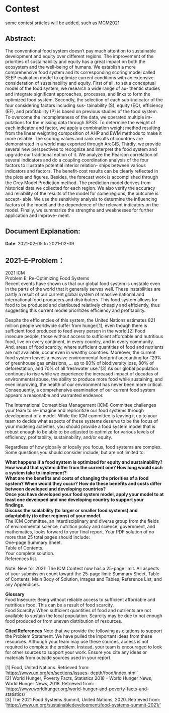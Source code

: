 # Contest
some contest srticles will be added, such as MCM2021

## Abstract:
The conventional food system doesn’t pay much attention to sustainable development and equity over different regions. The improvement of the priorities of sustainability and equity has a great impact on both the ecosystem and the well-being of humans. We establish a more comprehensive food system and its corresponding scoring model called SEEP evaluation model to optimize current conditions with an extensive consideration of sustainability and equity.
First of all, to set a conceptual model of the food system, we research a wide range of au- thentic studies and integrate signiﬁcant approaches, processes, and links to form the optimized food system.
Secondly, the selection of each sub-indicator of the four considering factors including sus- tainability (S), equity (EQ), efﬁciency (EF), and proﬁtability (P) is based on previous studies of the food system. To overcome the incompleteness of the data, we operated multiple im- putations for the missing data through SPSS. To determine the weight of each indicator and factor, we apply a combination weight method resulting from the linear weighting composition of AHP and EWM methods to make it more reliable. The scoring values and rank results of countries are demonstrated in a world map exported through ArcGIS.
Thirdly, we provide several new perspectives to recognize and interpret the food system and upgrade our traditional notion of it. We analyze the Pearson correlation of several indicators and do a coupling coordination analysis of the four factors to illustrate potential interior relation- ships between various indicators and factors. The beneﬁt-cost results can be clearly reﬂected in the plots and ﬁgures.
Besides, the forecast work is accomplished through the Grey Model Prediction method. The prediction model derives from historical data we collected for each region. We also verify the accuracy and reliability of the results of the model for some regions, the outcome is accept- able. We use the sensitivity analysis to determine the inﬂuencing factors of the model and the dependence of the relevant indicators on the model.
Finally,  we  summarize  the  strengths  and  weaknesses  for  further  application  and  improve- ment.

## Document Explanation:
**Date**: 2021-02-05 to 2021-02-09  


## 2021-E-Problem：
2021 ICM  
Problem E: Re-Optimizing Food Systems  
Recent events have shown us that our global food system is unstable even in the parts of the world that it generally serves well. These instabilities are partly a result of our current global system of massive national and international food producers and distributers. This food system allows for food to be produced and distributed relatively cheaply and efficiently, thus suggesting this current model prioritizes efficiency and profitability.  

Despite the efficiencies of this system, the United Nations estimates 821 million people worldwide suffer from hunger[1], even though there is sufficient food produced to feed every person in the world.[2] Food insecure people, those without access to sufficient affordable and nutritious food, live on every continent, in every country, and in every community. And, areas of food scarcity, where sufficient quantities of food and nutrients are not available, occur even in wealthy countries. Moreover, the current food system leaves a massive environmental footprint accounting for “29% of greenhouse gas emissions, … up to 80% of biodiversity loss, 80% of deforestation, and 70% of all freshwater use.”[3] As our global population continues to rise while we experience the increased impact of decades of environmental abuse, the ability to produce more food while sustaining, and even improving, the health of our environment has never been more critical. Consequently, a comprehensive examination of our current food system appears a reasonable and warranted endeavor.  

The International Comestibles Management (ICM) Committee challenges your team to re- imagine and reprioritize our food systems through development of a model. While the ICM committee is leaving it up to your team to decide what aspects of these systems deserve to be the focus of your modeling activities, you should provide a food system model that is robust enough to be able to be adjusted to optimize for various levels of efficiency, profitability, sustainability, and/or equity.  

Regardless of how globally or locally you focus, food systems are complex. Some questions you should consider include, but are not limited to:   

**What happens if a food system is optimized for equity and sustainability? How would that system differ from the current one? How long would such a system take to implement?**   
**What are the benefits and costs of changing the priorities of a food system? When would they occur? How do these benefits and costs differ between developed and developing countries?**  
**Once you have developed your food system model, apply your model to at least one developed and one developing country to support your findings.**  
**Discuss the scalability (to larger or smaller food systems) and adaptability (to other regions) of your model.**    
The ICM Committee, an interdisciplinary and diverse group from the fields of environmental science, nutrition policy and science, government, and mathematics, looks forward to your final report. Your PDF solution of no more than 25 total pages should include:   
One-page Summary Sheet.   
Table of Contents.   
Your complete solution.   
References list.   

Note: New for 2021! The ICM Contest now has a 25-page limit. All aspects of your submission count toward the 25-page limit: Summary Sheet, Table of Contents, Main Body of Solution, Images and Tables, Reference List, and any Appendices.  

**Glossary**  
Food Insecure: Being without reliable access to sufficient affordable and nutritious food. This can be a result of food scarcity.  
Food Scarcity: When sufficient quantities of food and nutrients are not available to sustain the local population. Scarcity may be due to not enough food produced or from uneven distribution of resources.   

**Cited References**
Note that we provide the following as citations to support the Problem Statement. We have pulled the important ideas from these resources. Although your team may use these sources, access is not required to complete the problem. Instead, your team is encouraged to look for other sources to support your work. Ensure you cite any ideas or materials from outside sources used in your report.  

[1] Food, United Nations. Retrieved from: ‘https://www.un.org/en/sections/issues- depth/food/index.html’  
[2] World Hunger, Poverty Facts, Statistics 2018 – World Hunger News, World Hunger News, 2018. Retrieved from: ‘https://www.worldhunger.org/world-hunger-and-poverty-facts-and- statistics/’   
[3] The 2021 Food Systems Summit, United Nations, 2020. Retrieved from: ‘https://www.un.org/sustainabledevelopment/food-systems-summit-2021/’  
